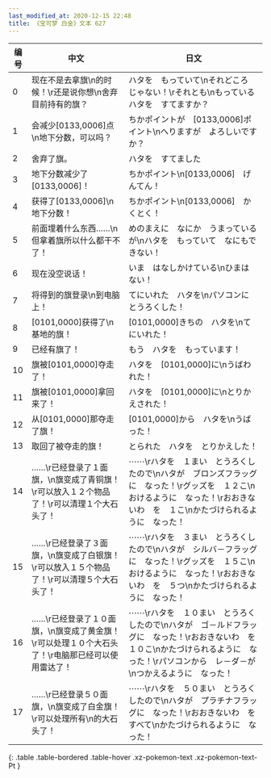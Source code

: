 ```yaml
---
last_modified_at: 2020-12-15 22:48
title: 《宝可梦 白金》文本 627
---
```

| 编号 | 中文 | 日文 |
| ---- | ---- | ---- |
| 0 | 现在不是去拿旗\n的时候！\r还是说你想\n舍弃目前持有的旗？ | ハタを　もっていて\nそれどころ　じゃない！\rそれとも\nもっている　ハタを　すてますか？ |
| 1 | 会减少[0133,0006]点\n地下分数，可以吗？ | ちかポイントが　[0133,0006]ポイント\nへりますが　よろしいですか？ |
| 2 | 舍弃了旗。 | ハタを　すてました |
| 3 | 地下分数减少了[0133,0006]！ | ちかポイント\n[0133,0006]　げんてん！ |
| 4 | 获得了[0133,0006]\n地下分数！ | ちかポイント\n[0133,0006]　かくとく！ |
| 5 | 前面埋着什么东西……\n但拿着旗所以什么都干不了！ | めのまえに　なにか　うまっているが\nハタを　もっていて　なにもできない！ |
| 6 | 现在没空说话！ | いま　はなしかけている\nひまは　ない！ |
| 7 | 将得到的旗登录\n到电脑上！ | てにいれた　ハタを\nパソコンに　とうろくした！ |
| 8 | [0101,0000]获得了\n基地的旗！ | [0101,0000]きちの　ハタを\nてにいれた！ |
| 9 | 已经有旗了！ | もう　ハタを　もっています！ |
| 10 | 旗被[0101,0000]夺走了！ | ハタを　[0101,0000]に\nうばわれた！ |
| 11 | 旗被[0101,0000]拿回来了！ | ハタを　[0101,0000]に\nとりかえされた！ |
| 12 | 从[0101,0000]那夺走了旗！ | [0101,0000]から　ハタを\nうばった！ |
| 13 | 取回了被夺走的旗！ | とられた　ハタを　とりかえした！ |
| 14 | ……\r已经登录了１面旗，\n旗变成了青铜旗！\r可以放入１２个物品了！\r可以清理１个大石头了！ | ⋯⋯\rハタを　１まい　とうろくしたので\nハタが　ブロンズフラッグに　なった！\rグッズを　１２こ\nおけるように　なった！\rおおきないわ　を　１こ\nかたづけられるように　なった！ |
| 15 | ……\r已经登录了３面旗，\n旗变成了白银旗！\r可以放入１５个物品了！\r可以清理５个大石头了！ | ⋯⋯\rハタを　３まい　とうろくしたので\nハタが　シルバ－フラッグに　なった！\rグッズを　１５こ\nおけるように　なった！\rおおきないわ　を　５つ\nかたづけられるように　なった！ |
| 16 | ……\r已经登录了１０面旗，\n旗变成了黄金旗！\r可以处理１０个大石头了！\r电脑那已经可以使用雷达了！ | ⋯⋯\rハタを　１０まい　とうろくしたので\nハタが　ゴ－ルドフラッグに　なった！\rおおきないわ　を　１０こ\nかたづけられるように　なった！\rパソコンから　レ－ダ－が\nつかえるように　なった！ |
| 17 | ……\r已经登录５０面旗，\n旗变成了白金旗！\r可以处理所有\n的大石头了！ | ⋯⋯\rハタを　５０まい　とうろくしたので\nハタが　プラチナフラッグに　なった！\rおおきないわ　を　すべて\nかたづけられるように　なった！ |
{: .table .table-bordered .table-hover .xz-pokemon-text .xz-pokemon-text-Pt }